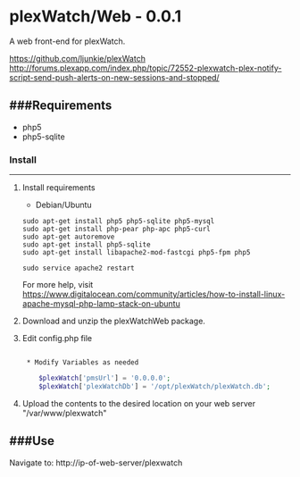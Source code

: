 plexWatch/Web - 0.0.1
=====================

A web front-end for plexWatch.

https://github.com/ljunkie/plexWatch
http://forums.plexapp.com/index.php/topic/72552-plexwatch-plex-notify-script-send-push-alerts-on-new-sessions-and-stopped/


###Requirements
---------------
* php5
* php5-sqlite


### Install 
-----------

1. Install requirements

	* Debian/Ubuntu

	```
	sudo apt-get install php5 php5-sqlite php5-mysql
	sudo apt-get install php-pear php-apc php5-curl
	sudo apt-get autoremove
	sudo apt-get install php5-sqlite
	sudo apt-get install libapache2-mod-fastcgi php5-fpm php5

	sudo service apache2 restart
	```
	For more help, visit https://www.digitalocean.com/community/articles/how-to-install-linux-apache-mysql-php-lamp-stack-on-ubuntu

2. Download and unzip the plexWatchWeb package.
 
3. Edit config.php file
	```sudo nano /var/www/plexWatch/config.php
	```
		* Modify Variables as needed
	```php 
		$plexWatch['pmsUrl'] = '0.0.0.0';								// Plex Media Server IP or hostname
		$plexWatch['plexWatchDb'] = '/opt/plexWatch/plexWatch.db';		// Location of your plexWatch database 
	```

4. Upload the contents to the desired location on your web server "/var/www/plexwatch"


###Use
------

Navigate to: http://ip-of-web-server/plexwatch

